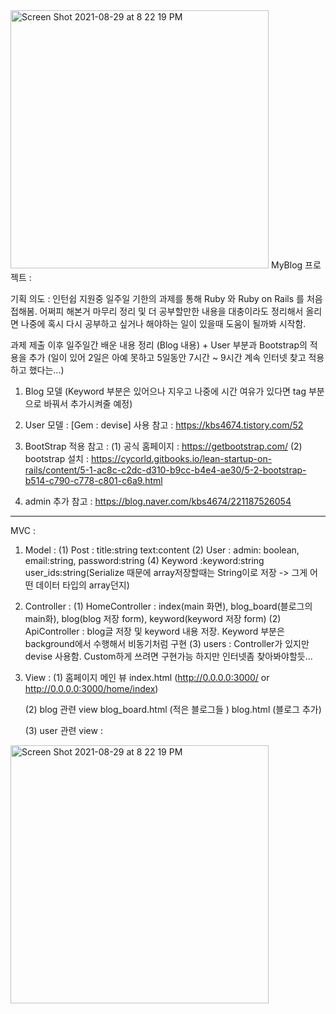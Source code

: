 <img width="413" alt="Screen Shot 2021-08-29 at 8 22 19 PM" src="https://user-images.githubusercontent.com/4710854/131284735-7c3c7611-6f6c-4683-bdf9-806b87c3eb50.png">
MyBlog 프로젝트 :

기획 의도 : 
인턴쉽 지원중 일주일 기한의 과제를 통해 Ruby 와 Ruby on Rails 를 처음 접해봄.
어쩌피 해본거 마무리 정리 및 더 공부할만한 내용을 대충이라도 정리해서 올리면 
나중에 혹시 다시 공부하고 싶거나 해야하는 일이 있을때 도움이 될까봐 시작함.


과제 제출 이후 일주일간 배운 내용 정리 (Blog 내용) + User 부분과 Bootstrap의 적용을 추가
(일이 있어 2일은 아예 못하고 5일동안 7시간 ~ 9시간 계속 인터넷 찾고 적용하고 했다는...)

1. Blog 모델 (Keyword 부분은 있어으나 지우고 나중에 시간 여유가 있다면 tag 부분으로 바꿔서 추가시켜줄 예정)

2. User 모델  : [Gem : devise] 사용
참고 : https://kbs4674.tistory.com/52

3. BootStrap 적용 
참고 :
(1) 공식 홈페이지 : https://getbootstrap.com/
(2) bootstrap 설치 : https://cycorld.gitbooks.io/lean-startup-on-rails/content/5-1-ac8c-c2dc-d310-b9cc-b4e4-ae30/5-2-bootstrap-b514-c790-c778-c801-c6a9.html

4. admin 추가
참고 : https://blog.naver.com/kbs4674/221187526054

------------------------------------------------------------------------------------------------------------------------
MVC : 

1. Model :
   (1) Post : title:string text:content
   (2) User : admin: boolean, email:string, password:string
   (4) Keyword :keyword:string user_ids:string(Serialize 때문에 array저장할때는 String이로 저장 -> 그게 어떤 데이터 타입의 array던지)

2. Controller :
   (1) HomeController : index(main 화면), blog_board(블로그의 main화), blog(blog 저장 form), keyword(keyword 저장 form)
   (2) ApiController : blog글 저장 및 keyword 내용 저장. Keyword 부분은 background에서 수행해서 비동기처럼 구현
   (3) users : Controller가 있지만 devise 사용함.  Custom하게 쓰려면 구현가능 하지만 인터넷좀 찾아봐야할듯...

3. View :
   (1) 홈페이지 메인 뷰
   index.html (http://0.0.0.0:3000/ or http://0.0.0.0:3000/home/index)

   (2) blog 관련 view
   blog_board.html (적은 블로그들 )
   blog.html (블로그 추가)

   (3) user 관련 view :
<img width="413" alt="Screen Shot 2021-08-29 at 8 22 19 PM" src="https://user-images.githubusercontent.com/4710854/131284743-188e63f4-2e63-48a3-9102-150a2de1f30b.png">


